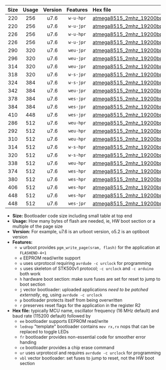 |Size|Usage|Version|Features|Hex file|
|:-:|:-:|:-:|:-:|:--|
|220|256|u7.6|`w-u-hpr`|[atmega8515_2mhz_19200bps_ur.hex](https://raw.githubusercontent.com/stefanrueger/urboot/main/bootloaders/atmega8515/fcpu_2mhz/19200_bps/atmega8515_2mhz_19200bps_ur.hex)|
|220|256|u7.6|`w-u-jpr`|[atmega8515_2mhz_19200bps_ur_vbl.hex](https://raw.githubusercontent.com/stefanrueger/urboot/main/bootloaders/atmega8515/fcpu_2mhz/19200_bps/atmega8515_2mhz_19200bps_ur_vbl.hex)|
|226|256|u7.6|`w-u-hpr`|[atmega8515_2mhz_19200bps_lednop_ur.hex](https://raw.githubusercontent.com/stefanrueger/urboot/main/bootloaders/atmega8515/fcpu_2mhz/19200_bps/atmega8515_2mhz_19200bps_lednop_ur.hex)|
|226|256|u7.6|`w-u-jpr`|[atmega8515_2mhz_19200bps_lednop_ur_vbl.hex](https://raw.githubusercontent.com/stefanrueger/urboot/main/bootloaders/atmega8515/fcpu_2mhz/19200_bps/atmega8515_2mhz_19200bps_lednop_ur_vbl.hex)|
|290|320|u7.6|`weu-jpr`|[atmega8515_2mhz_19200bps_ee_ur_vbl.hex](https://raw.githubusercontent.com/stefanrueger/urboot/main/bootloaders/atmega8515/fcpu_2mhz/19200_bps/atmega8515_2mhz_19200bps_ee_ur_vbl.hex)|
|296|320|u7.6|`weu-jpr`|[atmega8515_2mhz_19200bps_ee_lednop_ur_vbl.hex](https://raw.githubusercontent.com/stefanrueger/urboot/main/bootloaders/atmega8515/fcpu_2mhz/19200_bps/atmega8515_2mhz_19200bps_ee_lednop_ur_vbl.hex)|
|314|320|u7.6|`weu-jpr`|[atmega8515_2mhz_19200bps_ee_lednop_fr_ur_vbl.hex](https://raw.githubusercontent.com/stefanrueger/urboot/main/bootloaders/atmega8515/fcpu_2mhz/19200_bps/atmega8515_2mhz_19200bps_ee_lednop_fr_ur_vbl.hex)|
|318|320|u7.6|`w-s-jpr`|[atmega8515_2mhz_19200bps_vbl.hex](https://raw.githubusercontent.com/stefanrueger/urboot/main/bootloaders/atmega8515/fcpu_2mhz/19200_bps/atmega8515_2mhz_19200bps_vbl.hex)|
|324|384|u7.6|`w-s-jpr`|[atmega8515_2mhz_19200bps_lednop_vbl.hex](https://raw.githubusercontent.com/stefanrueger/urboot/main/bootloaders/atmega8515/fcpu_2mhz/19200_bps/atmega8515_2mhz_19200bps_lednop_vbl.hex)|
|342|384|u7.6|`weu-jpr`|[atmega8515_2mhz_19200bps_ee_lednop_fr_ce_ur_vbl.hex](https://raw.githubusercontent.com/stefanrueger/urboot/main/bootloaders/atmega8515/fcpu_2mhz/19200_bps/atmega8515_2mhz_19200bps_ee_lednop_fr_ce_ur_vbl.hex)|
|378|384|u7.6|`wes-jpr`|[atmega8515_2mhz_19200bps_ee_vbl.hex](https://raw.githubusercontent.com/stefanrueger/urboot/main/bootloaders/atmega8515/fcpu_2mhz/19200_bps/atmega8515_2mhz_19200bps_ee_vbl.hex)|
|384|384|u7.6|`wes-jpr`|[atmega8515_2mhz_19200bps_ee_lednop_vbl.hex](https://raw.githubusercontent.com/stefanrueger/urboot/main/bootloaders/atmega8515/fcpu_2mhz/19200_bps/atmega8515_2mhz_19200bps_ee_lednop_vbl.hex)|
|410|448|u7.6|`wes-jpr`|[atmega8515_2mhz_19200bps_ee_lednop_fr_vbl.hex](https://raw.githubusercontent.com/stefanrueger/urboot/main/bootloaders/atmega8515/fcpu_2mhz/19200_bps/atmega8515_2mhz_19200bps_ee_lednop_fr_vbl.hex)|
|286|512|u7.6|`weu-hpr`|[atmega8515_2mhz_19200bps_ee_ur.hex](https://raw.githubusercontent.com/stefanrueger/urboot/main/bootloaders/atmega8515/fcpu_2mhz/19200_bps/atmega8515_2mhz_19200bps_ee_ur.hex)|
|292|512|u7.6|`weu-hpr`|[atmega8515_2mhz_19200bps_ee_lednop_ur.hex](https://raw.githubusercontent.com/stefanrueger/urboot/main/bootloaders/atmega8515/fcpu_2mhz/19200_bps/atmega8515_2mhz_19200bps_ee_lednop_ur.hex)|
|310|512|u7.6|`weu-hpr`|[atmega8515_2mhz_19200bps_ee_lednop_fr_ur.hex](https://raw.githubusercontent.com/stefanrueger/urboot/main/bootloaders/atmega8515/fcpu_2mhz/19200_bps/atmega8515_2mhz_19200bps_ee_lednop_fr_ur.hex)|
|314|512|u7.6|`w-s-hpr`|[atmega8515_2mhz_19200bps.hex](https://raw.githubusercontent.com/stefanrueger/urboot/main/bootloaders/atmega8515/fcpu_2mhz/19200_bps/atmega8515_2mhz_19200bps.hex)|
|320|512|u7.6|`w-s-hpr`|[atmega8515_2mhz_19200bps_lednop.hex](https://raw.githubusercontent.com/stefanrueger/urboot/main/bootloaders/atmega8515/fcpu_2mhz/19200_bps/atmega8515_2mhz_19200bps_lednop.hex)|
|338|512|u7.6|`weu-hpr`|[atmega8515_2mhz_19200bps_ee_lednop_fr_ce_ur.hex](https://raw.githubusercontent.com/stefanrueger/urboot/main/bootloaders/atmega8515/fcpu_2mhz/19200_bps/atmega8515_2mhz_19200bps_ee_lednop_fr_ce_ur.hex)|
|374|512|u7.6|`wes-hpr`|[atmega8515_2mhz_19200bps_ee.hex](https://raw.githubusercontent.com/stefanrueger/urboot/main/bootloaders/atmega8515/fcpu_2mhz/19200_bps/atmega8515_2mhz_19200bps_ee.hex)|
|380|512|u7.6|`wes-hpr`|[atmega8515_2mhz_19200bps_ee_lednop.hex](https://raw.githubusercontent.com/stefanrueger/urboot/main/bootloaders/atmega8515/fcpu_2mhz/19200_bps/atmega8515_2mhz_19200bps_ee_lednop.hex)|
|406|512|u7.6|`wes-hpr`|[atmega8515_2mhz_19200bps_ee_lednop_fr.hex](https://raw.githubusercontent.com/stefanrueger/urboot/main/bootloaders/atmega8515/fcpu_2mhz/19200_bps/atmega8515_2mhz_19200bps_ee_lednop_fr.hex)|
|448|512|u7.6|`wes-hpr`|[atmega8515_2mhz_19200bps_ee_lednop_fr_ce.hex](https://raw.githubusercontent.com/stefanrueger/urboot/main/bootloaders/atmega8515/fcpu_2mhz/19200_bps/atmega8515_2mhz_19200bps_ee_lednop_fr_ce.hex)|
|448|512|u7.6|`wes-jpr`|[atmega8515_2mhz_19200bps_ee_lednop_fr_ce_vbl.hex](https://raw.githubusercontent.com/stefanrueger/urboot/main/bootloaders/atmega8515/fcpu_2mhz/19200_bps/atmega8515_2mhz_19200bps_ee_lednop_fr_ce_vbl.hex)|

- **Size:** Bootloader code size including small table at top end
- **Usage:** How many bytes of flash are needed, ie, HW boot section or a multiple of the page size
- **Version:** For example, u7.6 is an urboot version, o5.2 is an optiboot version
- **Features:**
  + `w` urboot provides `pgm_write_page(sram, flash)` for the application at `FLASHEND-4+1`
  + `e` EEPROM read/write support
  + `u` uses urprotocol requiring `avrdude -c urclock` for programming
  + `s` uses skeleton of STK500v1 protocol; `-c urclock` and `-c arduino` both work
  + `h` hardware boot section: make sure fuses are set for reset to jump to boot section
  + `j` vector bootloader: uploaded applications *need to be patched externally*, eg, using `avrdude -c urclock`
  + `p` bootloader protects itself from being overwritten
  + `r` preserves reset flags for the application in the register R2
- **Hex file:** typically MCU name, oscillator frequency (16 MHz default) and baud rate (115200 default) followed by
  + `ee` bootloader supports EEPROM read/write
  + `lednop` "template" bootloader contains `mov rx,rx` nops that can be replaced to toggle LEDs
  + `fr` bootloader provides non-essential code for smoother error handing
  + `ce` bootloader provides a chip erase command
  + `ur` uses urprotocol and requires `avrdude -c urclock` for programming
  + `vbl` vector bootloader: set fuses to jump to reset, not the HW boot section
